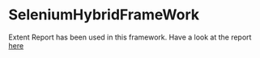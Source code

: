# SeleniumHybridFrameWork
Extent Report has been used in this framework.
Have a look at the report  [here](extentreport.html)
